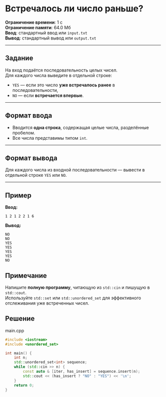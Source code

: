 # Встречалось ли число раньше?

**Ограничение времени**: 1 с  
**Ограничение памяти**: 64.0 Мб  
**Ввод**: стандартный ввод или `input.txt`  
**Вывод**: стандартный вывод или `output.txt`

---

## Задание

На вход подаётся последовательность целых чисел.  
Для каждого числа выведите в отдельной строке:

- `YES` — если это число **уже встречалось ранее** в последовательности,
- `NO` — если **встречается впервые**.

---

## Формат ввода

- Вводится **одна строка**, содержащая целые числа, разделённые пробелом.
- Все числа представимы типом `int`.

---

## Формат вывода

Для каждого числа из входной последовательности — вывести в отдельной строке `YES` или `NO`.

---

## Пример

**Ввод:**
```text
1 2 1 2 2 1 6
```

**Вывод:**
```text
NO
NO
YES
YES
YES
YES
NO
```

## Примечание

Напишите **полную программу**, читающую из `std::cin` и пишущую в `std::cout`.  
Используйте `std::set` или `std::unordered_set` для эффективного отслеживания уже встреченных чисел.
## Решение

main.cpp
```cpp
#include <iostream>
#include <unordered_set>

int main() {
    int n;
    std::unordered_set<int> sequence;
    while (std::cin >> n) {
        const auto & [iter, has_insert] = sequence.insert(n);
        std::cout << (has_insert ? "NO" : "YES") << '\n';
    }
    return 0;
}
```
